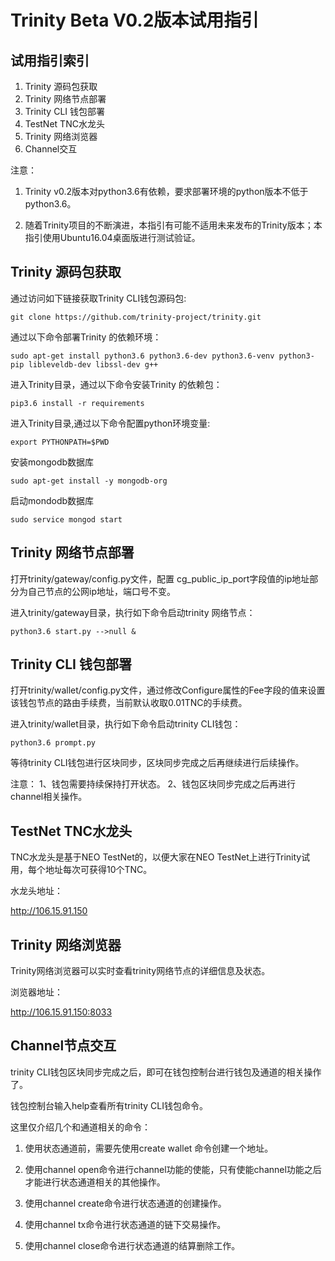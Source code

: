 # Trinity Beta V0.2版本试用指引

## 试用指引索引
1. Trinity 源码包获取
2. Trinity 网络节点部署
3. Trinity CLI 钱包部署
4. TestNet TNC水龙头
5. Trinity 网络浏览器
6. Channel交互

注意：
1. Trinity v0.2版本对python3.6有依赖，要求部署环境的python版本不低于python3.6。

2. 随着Trinity项目的不断演进，本指引有可能不适用未来发布的Trinity版本；本指引使用Ubuntu16.04桌面版进行测试验证。


## Trinity 源码包获取

通过访问如下链接获取Trinity CLI钱包源码包:

```
git clone https://github.com/trinity-project/trinity.git
```

通过以下命令部署Trinity 的依赖环境：
```
sudo apt-get install python3.6 python3.6-dev python3.6-venv python3-pip libleveldb-dev libssl-dev g++
```

进入Trinity目录，通过以下命令安装Trinity 的依赖包：

```
pip3.6 install -r requirements
```

进入Trinity目录,通过以下命令配置python环境变量:

```
export PYTHONPATH=$PWD
```
安装mongodb数据库

```
sudo apt-get install -y mongodb-org
```
启动mondodb数据库

```
sudo service mongod start
```

## Trinity 网络节点部署

打开trinity/gateway/config.py文件，配置 cg_public_ip_port字段值的ip地址部分为自己节点的公网ip地址，端口号不变。

进入trinity/gateway目录，执行如下命令启动trinity 网络节点：

```
python3.6 start.py -->null &
```
## Trinity CLI 钱包部署

打开trinity/wallet/config.py文件，通过修改Configure属性的Fee字段的值来设置该钱包节点的路由手续费，当前默认收取0.01TNC的手续费。

进入trinity/wallet目录，执行如下命令启动trinity CLI钱包：

```
python3.6 prompt.py 
```

等待trinity CLI钱包进行区块同步，区块同步完成之后再继续进行后续操作。

注意：
1、钱包需要持续保持打开状态。
2、钱包区块同步完成之后再进行channel相关操作。

## TestNet TNC水龙头
TNC水龙头是基于NEO TestNet的，以便大家在NEO TestNet上进行Trinity试用，每个地址每次可获得10个TNC。

水龙头地址：

http://106.15.91.150

## Trinity 网络浏览器
Trinity网络浏览器可以实时查看trinity网络节点的详细信息及状态。

浏览器地址：

http://106.15.91.150:8033


## Channel节点交互

trinity CLI钱包区块同步完成之后，即可在钱包控制台进行钱包及通道的相关操作了。

钱包控制台输入help查看所有trinity CLI钱包命令。

这里仅介绍几个和通道相关的命令：

1. 使用状态通道前，需要先使用create wallet 命令创建一个地址。

2. 使用channel open命令进行channel功能的使能，只有使能channel功能之后才能进行状态通道相关的其他操作。

3. 使用channel create命令进行状态通道的创建操作。

4. 使用channel tx命令进行状态通道的链下交易操作。

5. 使用channel close命令进行状态通道的结算删除工作。
